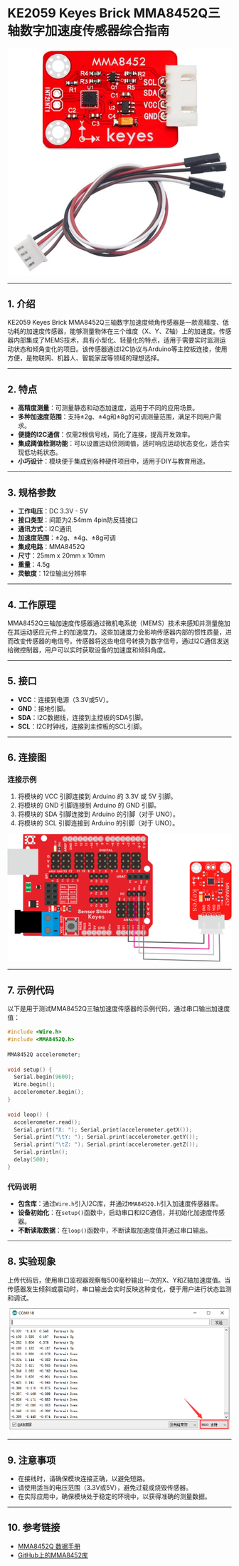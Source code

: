 # KE2059 Keyes Brick MMA8452Q三轴数字加速度传感器综合指南

![image-20250317163928646](media/image-20250317163928646.png)

---

## 1. 介绍
KE2059 Keyes Brick MMA8452Q三轴数字加速度倾角传感器是一款高精度、低功耗的加速度传感器，能够测量物体在三个维度（X、Y、Z轴）上的加速度。传感器内部集成了MEMS技术，具有小型化、轻量化的特点，适用于需要实时监测运动状态和倾角变化的项目。该传感器通过I2C协议与Arduino等主控板连接，使用方便，是物联网、机器人、智能家居等领域的理想选择。

---

## 2. 特点
- **高精度测量**：可测量静态和动态加速度，适用于不同的应用场景。
- **多种加速度范围**：支持±2g、±4g和±8g的可调测量范围，满足不同用户需求。
- **便捷的I2C通信**：仅需2根信号线，简化了连接，提高开发效率。
- **集成阈值检测功能**：可以设置运动侦测阈值，适时响应运动状态变化，适合实现低功耗状态。
- **小巧设计**：模块便于集成到各种硬件项目中，适用于DIY与教育用途。
  
---

## 3. 规格参数
- **工作电压**：DC 3.3V - 5V  
- **接口类型**：间距为2.54mm 4pin防反插接口  
- **通讯方式**：I2C通讯  
- **加速度范围**：±2g、±4g、±8g可调  
- **集成电路**：MMA8452Q  
- **尺寸**：25mm x 20mm x 10mm  
- **重量**：4.5g  
- **灵敏度**：12位输出分辨率  

---

## 4. 工作原理
MMA8452Q三轴加速度传感器通过微机电系统（MEMS）技术来感知并测量施加在其运动感应元件上的加速度力。这些加速度力会影响传感器内部的惯性质量，进而改变传感器的电信号。传感器将这些电信号转换为数字信号，通过I2C通信发送给微控制器，用户可以实时获取设备的加速度和倾斜角度。

---

## 5. 接口
- **VCC**：连接到电源（3.3V或5V）。
- **GND**：接地引脚。
- **SDA**：I2C数据线，连接到主控板的SDA引脚。
- **SCL**：I2C时钟线，连接到主控板的SCL引脚。

---

## 6. 连接图
### 连接示例

1. 将模块的 VCC 引脚连接到 Arduino 的 3.3V 或 5V 引脚。
2. 将模块的 GND 引脚连接到 Arduino 的 GND 引脚。
3. 将模块的 SDA 引脚连接到 Arduino 的引脚（对于 UNO）。
4. 将模块的 SCL 引脚连接到 Arduino 的引脚（对于 UNO）。

![image-20250317163942081](media/image-20250317163942081.png)

---

## 7. 示例代码
以下是用于测试MMA8452Q三轴加速度传感器的示例代码，通过串口输出加速度值：

```cpp
#include <Wire.h>
#include <MMA8452Q.h>

MMA8452Q accelerometer;

void setup() {
  Serial.begin(9600);
  Wire.begin();
  accelerometer.begin();
}

void loop() {
  accelerometer.read();
  Serial.print("X: "); Serial.print(accelerometer.getX());
  Serial.print("\tY: "); Serial.print(accelerometer.getY());
  Serial.print("\tZ: "); Serial.print(accelerometer.getZ());
  Serial.println();
  delay(500);
}
```

### 代码说明
- **包含库**：通过`Wire.h`引入I2C库，并通过`MMA8452Q.h`引入加速度传感器库。
- **设备初始化**：在`setup()`函数中，启动串口和I2C通信，并初始化加速度传感器。
- **不断读取数据**：在`loop()`函数中，不断读取加速度值并通过串口输出。

---

## 8. 实验现象
上传代码后，使用串口监视器观察每500毫秒输出一次的X、Y和Z轴加速度值。当传感器发生倾斜或震动时，串口输出会实时反映这种变化，便于用户进行状态监测和调试。

![image-20250317163955701](media/image-20250317163955701.png)

---

## 9. 注意事项
- 在接线时，请确保模块连接正确，以避免短路。
- 请使用适当的电压范围（3.3V或5V），避免过载或烧毁传感器。
- 在实际应用中，确保模块处于稳定的环境中，以获得准确的测量数据。

---

## 10. 参考链接
- [MMA8452Q 数据手册](https://www.nxp.com/docs/en/data-sheet/MMA8452Q.pdf)
- [GitHub上的MMA8452库](https://github.com/Seeed-Studio/MMA8452Q)